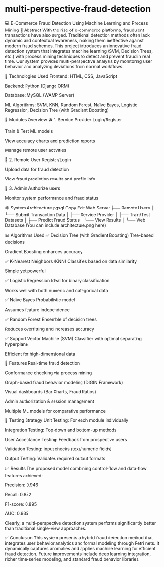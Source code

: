 # multi-perspective-fraud-detection

💻 E-Commerce Fraud Detection Using Machine Learning and Process Mining
📜 Abstract
With the rise of e-commerce platforms, fraudulent transactions have also surged. Traditional detection methods often lack dynamic and contextual awareness, making them ineffective against modern fraud schemes. This project introduces an innovative fraud detection system that integrates machine learning (SVM, Decision Trees, etc.) with process mining techniques to detect and prevent fraud in real time. Our system provides multi-perspective analysis by monitoring user behavior and analyzing deviations from normal workflows.

🧠 Technologies Used
Frontend: HTML, CSS, JavaScript

Backend: Python (Django ORM)

Database: MySQL (WAMP Server)

ML Algorithms: SVM, KNN, Random Forest, Naïve Bayes, Logistic Regression, Decision Tree (with Gradient Boosting)

📁 Modules Overview
🛠️ 1. Service Provider
Login/Register

Train & Test ML models

View accuracy charts and prediction reports

Manage remote user activities

👥 2. Remote User
Register/Login

Upload data for fraud detection

View fraud prediction results and profile info

🔐 3. Admin
Authorize users

Monitor system performance and fraud status

🕸️ System Architecture
pgsql
Copy
Edit
Web Server
├── Remote Users
│   └── Submit Transaction Data
│
├── Service Provider
│   ├── Train/Test Datasets
│   ├── Predict Fraud Status
│   └── View Results
│
└── Web Database
(You can include architecture.png here)

📊 Algorithms Used
✅ Decision Tree (with Gradient Boosting)
Tree-based decisions

Gradient Boosting enhances accuracy

✅ K-Nearest Neighbors (KNN)
Classifies based on data similarity

Simple yet powerful

✅ Logistic Regression
Ideal for binary classification

Works well with both numeric and categorical data

✅ Naïve Bayes
Probabilistic model

Assumes feature independence

✅ Random Forest
Ensemble of decision trees

Reduces overfitting and increases accuracy

✅ Support Vector Machine (SVM)
Classifier with optimal separating hyperplane

Efficient for high-dimensional data

🔎 Features
Real-time fraud detection

Conformance checking via process mining

Graph-based fraud behavior modeling (DIGIN Framework)

Visual dashboards (Bar Charts, Fraud Ratios)

Admin authorization & session management

Multiple ML models for comparative performance

🧪 Testing Strategy
Unit Testing: For each module individually

Integration Testing: Top-down and bottom-up methods

User Acceptance Testing: Feedback from prospective users

Validation Testing: Input checks (text/numeric fields)

Output Testing: Validates required output formats

📈 Results
The proposed model combining control-flow and data-flow features achieved:

Precision: 0.946

Recall: 0.852

F1-score: 0.895

AUC: 0.935

Clearly, a multi-perspective detection system performs significantly better than traditional single-view approaches.

✅ Conclusion
This system presents a hybrid fraud detection method that integrates user behavior analytics and formal modeling through Petri nets. It dynamically captures anomalies and applies machine learning for efficient fraud detection. Future improvements include deep learning integration, richer time-series modeling, and standard fraud behavior libraries.

